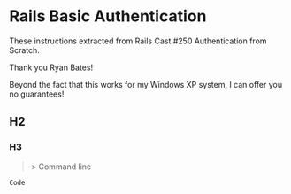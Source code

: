 # Rails Basic Authentication

These instructions extracted from Rails Cast #250 Authentication from Scratch.

Thank you Ryan Bates!

Beyond the fact that this works for my Windows XP system, I can offer you no guarantees!

## H2

### H3

>\> Command line

    Code